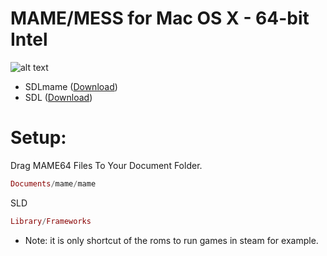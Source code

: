 MAME/MESS for Mac OS X - 64-bit Intel
=======

![alt text](http://www.revista.espiritolivre.org/wp-content/uploads/2016/03/mame-logo.png "Screenshot")


* SDLmame ([Download](http://sdlmame.lngn.net))
* SDL ([Download](http://www.libsdl.org))

Setup:
======= 
Drag MAME64 Files To Your Document Folder.

```elixir
Documents/mame/mame

```
SLD
```elixir
Library/Frameworks
```

* Note: 
it is only shortcut of the roms to run games in steam for example.
